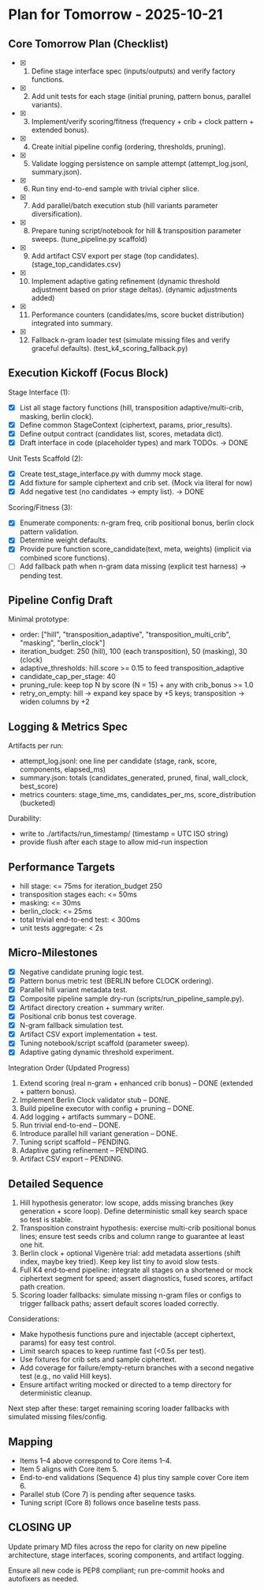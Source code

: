 # Plan for Tomorrow - 2025-10-21

## Core Tomorrow Plan (Checklist)

- [x] 1. Define stage interface spec (inputs/outputs) and verify factory functions.
- [x] 2. Add unit tests for each stage (initial pruning, pattern bonus, parallel variants).
- [x] 3. Implement/verify scoring/fitness (frequency + crib + clock pattern + extended bonus).
- [x] 4. Create initial pipeline config (ordering, thresholds, pruning).
- [x] 5. Validate logging persistence on sample attempt (attempt_log.jsonl, summary.json).
- [x] 6. Run tiny end-to-end sample with trivial cipher slice.
- [x] 7. Add parallel/batch execution stub (hill variants parameter diversification).
- [x] 8. Prepare tuning script/notebook for hill & transposition parameter sweeps. (tune_pipeline.py scaffold)
- [x] 9. Add artifact CSV export per stage (top candidates). (stage_top_candidates.csv)
- [x] 10. Implement adaptive gating refinement (dynamic threshold adjustment based on prior stage deltas). (dynamic adjustments added)
- [x] 11. Performance counters (candidates/ms, score bucket distribution) integrated into summary.
- [x] 12. Fallback n-gram loader test (simulate missing files and verify graceful defaults). (test_k4_scoring_fallback.py)

## Execution Kickoff (Focus Block)

Stage Interface (1):

- [x] List all stage factory functions (hill, transposition adaptive/multi-crib, masking, berlin clock).
- [x] Define common StageContext (ciphertext, params, prior_results).
- [x] Define output contract (candidates list, scores, metadata dict).
- [x] Draft interface in code (placeholder types) and mark TODOs. -> DONE

Unit Tests Scaffold (2):

- [x] Create test_stage_interface.py with dummy mock stage.
- [x] Add fixture for sample ciphertext and crib set. (Mock via literal for now)
- [x] Add negative test (no candidates -> empty list). -> DONE

Scoring/Fitness (3):

- [x] Enumerate components: n-gram freq, crib positional bonus, berlin clock pattern validation.
- [x] Determine weight defaults.
- [x] Provide pure function score_candidate(text, meta, weights) (implicit via combined score functions).
- [ ] Add fallback path when n-gram data missing (explicit test harness) -> pending test.

## Pipeline Config Draft

Minimal prototype:

- order: ["hill", "transposition_adaptive", "transposition_multi_crib", "masking", "berlin_clock"]
- iteration_budget: 250 (hill), 100 (each transposition), 50 (masking), 30 (clock)
- adaptive_thresholds: hill.score >= 0.15 to feed transposition_adaptive
- candidate_cap_per_stage: 40
- pruning_rule: keep top N by score (N = 15) + any with crib_bonus >= 1.0
- retry_on_empty: hill -> expand key space by +5 keys; transposition -> widen columns by +2

## Logging & Metrics Spec

Artifacts per run:

- attempt_log.jsonl: one line per candidate (stage, rank, score, components, elapsed_ms)
- summary.json: totals (candidates_generated, pruned, final, wall_clock, best_score)
- metrics counters: stage_time_ms, candidates_per_ms, score_distribution (bucketed)

Durability:

- write to ./artifacts/run_timestamp/  (timestamp = UTC ISO string)
- provide flush after each stage to allow mid-run inspection

## Performance Targets

- hill stage: <= 75ms for iteration_budget 250
- transposition stages each: <= 50ms
- masking: <= 30ms
- berlin_clock: <= 25ms
- total trivial end-to-end test: < 300ms
- unit tests aggregate: < 2s

## Micro-Milestones

- [x] Negative candidate pruning logic test.
- [x] Pattern bonus metric test (BERLIN before CLOCK ordering).
- [x] Parallel hill variant metadata test.
- [x] Composite pipeline sample dry-run (scripts/run_pipeline_sample.py).
- [x] Artifact directory creation + summary writer.
- [x] Positional crib bonus test coverage.
- [x] N-gram fallback simulation test.
- [x] Artifact CSV export implementation + test.
- [x] Tuning notebook/script scaffold (parameter sweep).
- [x] Adaptive gating dynamic threshold experiment.

Integration Order (Updated Progress)

1. Extend scoring (real n-gram + enhanced crib bonus) – DONE (extended + pattern bonus).
2. Implement Berlin Clock validator stub – DONE.
3. Build pipeline executor with config + pruning – DONE.
4. Add logging + artifacts summary – DONE.
5. Run trivial end-to-end – DONE.
6. Introduce parallel hill variant generation – DONE.
7. Tuning script scaffold – PENDING.
8. Adaptive gating refinement – PENDING.
9. Artifact CSV export – PENDING.

## Detailed Sequence

1. Hill hypothesis generator: low scope, adds missing branches (key generation + score loop). Define deterministic small key search space so test is stable.
2. Transposition constraint hypothesis: exercise multi-crib positional bonus lines; ensure test seeds cribs and column range to guarantee at least one hit.
3. Berlin clock + optional Vigenère trial: add metadata assertions (shift index, maybe key tried). Keep key list tiny to avoid slow tests.
4. Full K4 end‑to‑end pipeline: integrate all stages on a shortened or mock ciphertext segment for speed; assert diagnostics, fused scores, artifact path creation.
5. Scoring loader fallbacks: simulate missing n-gram files or configs to trigger fallback paths; assert default scores loaded correctly.

Considerations:

- Make hypothesis functions pure and injectable (accept ciphertext, params) for easy test control.
- Limit search spaces to keep runtime fast (<0.5s per test).
- Use fixtures for crib sets and sample ciphertext.
- Add coverage for failure/empty-return branches with a second negative test (e.g., no valid Hill keys).
- Ensure artifact writing mocked or directed to a temp directory for deterministic cleanup.

Next step after these: target remaining scoring loader fallbacks with simulated missing files/config.

## Mapping

- Items 1–4 above correspond to Core items 1–4.
- Item 5 aligns with Core item 5.
- End-to-end validations (Sequence 4) plus tiny sample cover Core item 6.
- Parallel stub (Core 7) is pending after sequence tasks.
- Tuning script (Core 8) follows once baseline tests pass.

## CLOSING UP

Update primary MD files across the repo for clarity on new pipeline architecture, stage interfaces, scoring components, and artifact logging.

Ensure all new code is PEP8 compliant; run pre-commit hooks and autofixers as needed.
